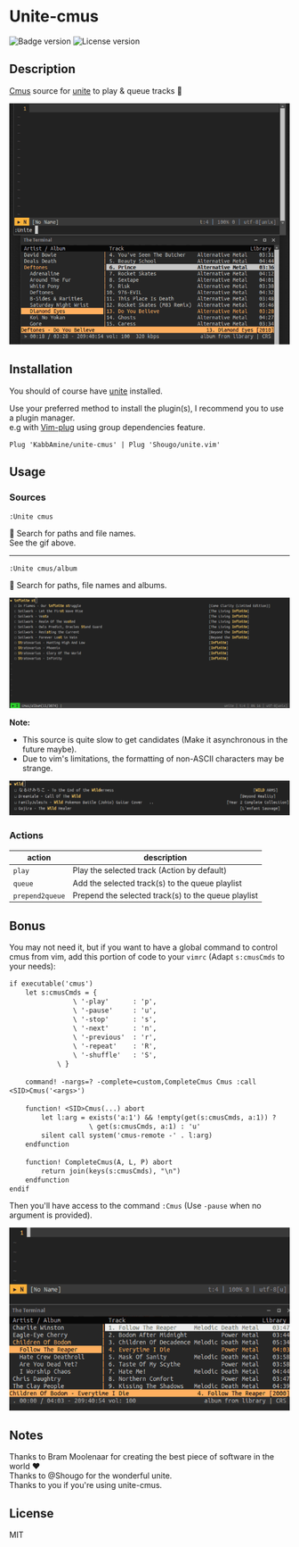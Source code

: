 # Unite-cmus

![Badge version](https://img.shields.io/badge/version-0.3-blue.svg?style=flat-square "Badge for version")
![License version](https://img.shields.io/badge/license-MIT-blue.svg?style=flat-square "Badge for license")

Description
-----------

[Cmus](https://cmus.github.io/) source for [unite](https://github.com/shougo/unite.vim) to play & queue tracks :musical_note:  

![Unite-cmus demo](.img/demo.gif "Demo of unite-cmus")

Installation
-----------

You should of course have [unite](https://github.com/Shougo/unite.vim) installed.

Use your preferred method to install the plugin(s), I recommend you to use a plugin manager.  
e.g with [Vim-plug](https://github.com/junegunn/vim-plug) using group dependencies feature.

```vim
Plug 'KabbAmine/unite-cmus' | Plug 'Shougo/unite.vim'
```

Usage
-----

### Sources

```vim
:Unite cmus
```

:musical_note: Search for paths and file names.  
See the gif above.

----------------------------------------

```vim
:Unite cmus/album
```

:musical_note: Search for paths, file names and albums.

![Demo of cmus/album source](.img/cmus_album.png "Demo of cmus/album source")

**Note:**

- This source is quite slow to get candidates (Make it asynchronous in the future maybe).
- Due to vim's limitations, the formatting of non-ASCII characters may be strange.

![Case of non-ASCII characters](.img/non-ascii.png "Case of non-ASCII characters")

### Actions

| action          | description                                         |
| -------------   | ------------------------                            |
| `play`          | Play the selected track (Action by default)         |
| `queue`         | Add the selected track(s) to the queue playlist     |
| `prepend2queue` | Prepend the selected track(s) to the queue playlist |

Bonus
-----

You may not need it, but if you want to have a global command to control cmus from vim, add this portion of code to your `vimrc` (Adapt `s:cmusCmds` to your needs):

```vim
if executable('cmus')
	let s:cmusCmds = {
				\ '-play'      : 'p',
				\ '-pause'     : 'u',
				\ '-stop'      : 's',
				\ '-next'      : 'n',
				\ '-previous'  : 'r',
				\ '-repeat'    : 'R',
				\ '-shuffle'   : 'S',
			\ }

	command! -nargs=? -complete=custom,CompleteCmus Cmus :call <SID>Cmus('<args>')

	function! <SID>Cmus(...) abort
		let l:arg = exists('a:1') && !empty(get(s:cmusCmds, a:1)) ?
					\ get(s:cmusCmds, a:1) : 'u'
		silent call system('cmus-remote -' . l:arg)
	endfunction

	function! CompleteCmus(A, L, P) abort
		return join(keys(s:cmusCmds), "\n")
	endfunction
endif
```

Then you'll have access to the command `:Cmus` (Use `-pause` when no argument is provided).

![Usage of Cmus command](.img/cmus-cmd.gif "Usage of Cmus command")


## Notes

Thanks to Bram Moolenaar for creating the best piece of software in the world :heart:  
Thanks to @Shougo for the wonderful unite.  
Thanks to you if you're using unite-cmus.

## License

MIT
